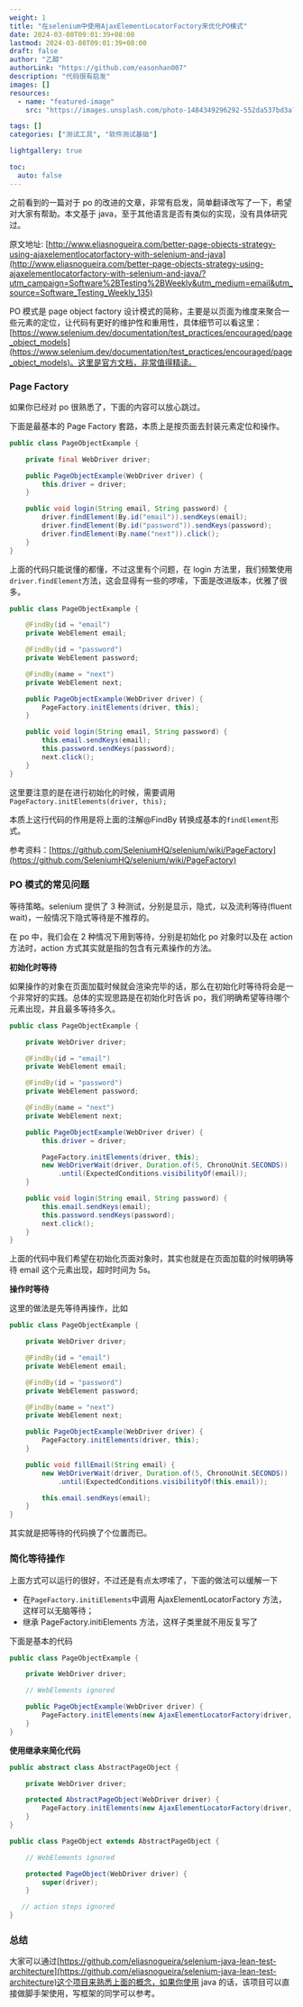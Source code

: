```yaml
---
weight: 1
title: "在selenium中使用AjaxElementLocatorFactory来优化PO模式"
date: 2024-03-08T09:01:39+08:00
lastmod: 2024-03-08T09:01:39+08:00
draft: false
author: "乙醇"
authorLink: "https://github.com/easonhan007"
description: "代码很有启发"
images: []
resources:
  - name: "featured-image"
    src: "https://images.unsplash.com/photo-1484349296292-552da537bd3a?w=300"

tags: []
categories: ["测试工具", "软件测试基础"]

lightgallery: true

toc:
  auto: false
---
```


之前看到的一篇对于 po 的改进的文章，非常有启发，简单翻译改写了一下，希望对大家有帮助。本文基于 java，至于其他语言是否有类似的实现，没有具体研究过。

原文地址: [http://www.eliasnogueira.com/better-page-objects-strategy-using-ajaxelementlocatorfactory-with-selenium-and-java](http://www.eliasnogueira.com/better-page-objects-strategy-using-ajaxelementlocatorfactory-with-selenium-and-java/?utm_campaign=Software%2BTesting%2BWeekly&utm_medium=email&utm_source=Software_Testing_Weekly_135)

PO 模式是 page object factory 设计模式的简称，主要是以页面为维度来聚合一些元素的定位，让代码有更好的维护性和重用性，具体细节可以看这里：[https://www.selenium.dev/documentation/test_practices/encouraged/page_object_models](https://www.selenium.dev/documentation/test_practices/encouraged/page_object_models)。这里是官方文档，非常值得精读。

### Page Factory

如果你已经对 po 很熟悉了，下面的内容可以放心跳过。

下面是最基本的 Page Factory 套路，本质上是按页面去封装元素定位和操作。

```java
public class PageObjectExample {

    private final WebDriver driver;

    public PageObjectExample(WebDriver driver) {
        this.driver = driver;
    }

    public void login(String email, String password) {
        driver.findElement(By.id("email")).sendKeys(email);
        driver.findElement(By.id("password")).sendKeys(password);
        driver.findElement(By.name("next")).click();
    }
}
```

上面的代码只能说懂的都懂，不过这里有个问题，在 login 方法里，我们频繁使用`driver.findElement`方法，这会显得有一些的啰嗦，下面是改进版本，优雅了很多。

```java
public class PageObjectExample {

    @FindBy(id = "email")
    private WebElement email;

    @FindBy(id = "password")
    private WebElement password;

    @FindBy(name = "next")
    private WebElement next;

    public PageObjectExample(WebDriver driver) {
        PageFactory.initElements(driver, this);
    }

    public void login(String email, String password) {
        this.email.sendKeys(email);
        this.password.sendKeys(password);
        next.click();
    }
}
```

这里要注意的是在进行初始化的时候，需要调用`PageFactory.initElements(driver, this);`

本质上这行代码的作用是将上面的注解@FindBy 转换成基本的`findElement`形式。

参考资料：[https://github.com/SeleniumHQ/selenium/wiki/PageFactory](https://github.com/SeleniumHQ/selenium/wiki/PageFactory)

### PO 模式的常见问题

等待策略。selenium 提供了 3 种测试，分别是显示，隐式，以及流利等待(fluent wait)，一般情况下隐式等待是不推荐的。

在 po 中，我们会在 2 种情况下用到等待，分别是初始化 po 对象时以及在 action 方法时，action 方式其实就是指的包含有元素操作的方法。

**初始化时等待**

如果操作的对象在页面加载时候就会渲染完毕的话，那么在初始化时等待将会是一个非常好的实践。总体的实现思路是在初始化时告诉 po，我们明确希望等待哪个元素出现，并且最多等待多久。

```java
public class PageObjectExample {

    private WebDriver driver;

    @FindBy(id = "email")
    private WebElement email;

    @FindBy(id = "password")
    private WebElement password;

    @FindBy(name = "next")
    private WebElement next;

    public PageObjectExample(WebDriver driver) {
        this.driver = driver;

        PageFactory.initElements(driver, this);
        new WebDriverWait(driver, Duration.of(5, ChronoUnit.SECONDS))
            .until(ExpectedConditions.visibilityOf(email));
    }

    public void login(String email, String password) {
        this.email.sendKeys(email);
        this.password.sendKeys(password);
        next.click();
    }
}
```

上面的代码中我们希望在初始化页面对象时，其实也就是在页面加载的时候明确等待 email 这个元素出现，超时时间为 5s。

**操作时等待**

这里的做法是先等待再操作，比如

```java
public class PageObjectExample {

    private WebDriver driver;

    @FindBy(id = "email")
    private WebElement email;

    @FindBy(id = "password")
    private WebElement password;

    @FindBy(name = "next")
    private WebElement next;

    public PageObjectExample(WebDriver driver) {
        PageFactory.initElements(driver, this);
    }

    public void fillEmail(String email) {
        new WebDriverWait(driver, Duration.of(5, ChronoUnit.SECONDS))
            .until(ExpectedConditions.visibilityOf(this.email));

        this.email.sendKeys(email);
    }
}
```

其实就是把等待的代码换了个位置而已。

### 简化等待操作

上面方式可以运行的很好，不过还是有点太啰嗦了，下面的做法可以缓解一下

- 在`PageFactory.initiElements`中调用 AjaxElementLocatorFactory 方法，这样可以无脑等待；
- 继承 PageFactory.initiElements 方法，这样子类里就不用反复写了

下面是基本的代码

```java
public class PageObjectExample {

    private WebDriver driver;

    // WebElements ignored

    public PageObjectExample(WebDriver driver) {
        PageFactory.initElements(new AjaxElementLocatorFactory(driver, 5), this);
    }
}
```

**使用继承来简化代码**

```java
public abstract class AbstractPageObject {

    private WebDriver driver;

    protected AbstractPageObject(WebDriver driver) {
        PageFactory.initElements(new AjaxElementLocatorFactory(driver, 5), this);
    }
}

public class PageObject extends AbstractPageObject {

    // WebElements ignored

    protected PageObject(WebDriver driver) {
        super(driver);
    }

   // action steps ignored
}
```

### 总结

大家可以通过[https://github.com/eliasnogueira/selenium-java-lean-test-architecture](https://github.com/eliasnogueira/selenium-java-lean-test-architecture)这个项目来熟悉上面的概念，如果你使用 java 的话，该项目可以直接做脚手架使用，写框架的同学可以参考。
